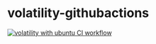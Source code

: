 # volatility-githubactions
[![volatility with ubuntu CI workflow](https://github.com/githubfoam/volatility-githubactions/actions/workflows/ubuntu-volatility-wf.yml/badge.svg)](https://github.com/githubfoam/volatility-githubactions/actions/workflows/ubuntu-volatility-wf.yml)
~~~~
~~~~
